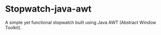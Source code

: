 # Stopwatch-java-awt
A simple yet functional stopwatch built using Java AWT (Abstract Window Toolkit).
